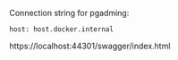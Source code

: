 Connection string for pgadming:

```
host: host.docker.internal
```

https://localhost:44301/swagger/index.html


